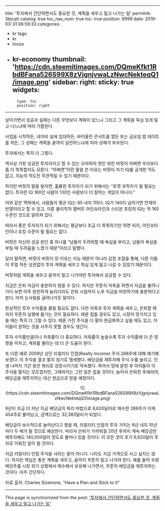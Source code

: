 
---
title: '투자에서 간단하면서도 중요한 것, 계획을 세우고 밀고 나가는 일'
permlink: 3bjcqh
catalog: true
toc_nav_num: true
toc: true
position: 9999
date: 2019-03-31 06:59:33
categories:
- kr
tags:
- kr
- tooza
- kr-economy
thumbnail: 'https://cdn.steemitimages.com/DQmeKfkt1RbdBFana526S99X8zVjgnjvwaLzNwcNekteqQ1/image.png'
sidebar:
    right:
        sticky: true
widgets:
    -
        type: toc
        position: right
---


살아가면서 성공과 실패는 다른 무엇보다 계획이 있느냐 그리고 그 계획을 뚝심 있게 밀고 나느냐에 따라 가름된다. 

사업을 시작하든, 네이비 실에 입대하든, 바이올린 콘서트를 열든 또는 금요일 밤 데이트를 하든, 그 성패는 계획을 끝까지 실천하느냐에 따라 성패가 좌우된다. 

투자에서는 특히 더 그렇다.  

역사상 가장 성공한 투자자라고 할 수 있는 오마하의 현인 워런 버핏이 어쩌면 우리보다 좀 더 똑똑할지도 모른다. “어쩌면”이란 말을 쓴 이유는 버핏이 자기 IQ를 공개한 적도 없고, 지능의 척도란 주관적일 수 있기 때문이다.  

하지만 버핏의 말을 빌자면, 훌륭한 투자자가 되기 위해서는 “로켓 과학자가 될 필요는 없다. 투자란 IQ 160인 사람이 130인 사람보다 더 잘하는 게임이 아니다.” 

이와 같은 맥락에서, 사람들의 평균 IQ는 85 내지 115다. IQ가 140이 넘어가면 천재의 반열이라고 할 수 있고, 이론 물리학자 앨버트 아인슈타인과 스티븐 호킹의 IQ는 약 160 수준인 것으로 알려져 있다. 

따라서 좋은 투자자가 되기 위해서는 평균보다 조금 더 똑똑하기만 하면 되지, 아인슈타인이나 호킹 수준이 될 필요는 없다.  

버핏은 자신의 성공 원인 중 하나를 “남들이 두려워할 때 욕심을 부리고, 남들이 욕심을 부릴 때 두려움을 느꼈기 때문”이라고 말했다.  

달리 말하면, 버핏이 버핏이 된 이유는 지능 때문이 아니라 감정 조절을 통해, 다른 이들이 무얼 하든 상관없이 투자 계획을 세우고 뚝심 있게 밀고 나갈 수 있었기 때문이다. 

버핏처럼 계획을 세우고 끝까지 밀고 나가야만 투자에서 성공할 수 있다.  

지금은 은퇴 자금이 충분하지 않을 수 있다. 하지만 꾸준히 저축을 하면서 자금을 불려나가다 보면 아주 완만하게 늘리더라도 은퇴 시점까지 노후 자금을 마련하기에 충분하다고 본다. 마치 눈사람을 굴려나가듯 말이다.  

환상적인 투자 수익률을 올릴 필요도 없다. 다만 저축과 투자 계획을 세우고, 은퇴할 때까지 꾸준히 실행에 옮기는 것이 필요하다. 때론 힘들 경우도 있고, 시장이 망가지고 있을 때는 특히 더 그럴 수 있다. 때론 가진 주식을 다 팔아 현금화하고 싶을 때도 있고, 아이들이 원하는 것을 사주지 못할 경우도 생긴다.  

투자 수익률만큼이나 저축률이 더 중요하다. 저축률이 높을수록 투자 수익률에 더 큰 영향을 미치고, 계좌를 불리는 데 더 큰 도움이 된다.  

또 다른 예로 2009년 샀던 리얼리티 인컴(Realty Income) 주식 288주에 대해 얘기해 보겠다. 이 주식을 결코 팔지 않기로 맹세했다. 배당금을 재투자해 주식 수를 늘리고, 인생 나머지 기간 동안 복리로 성장시키기로 약속했다. 죽어서 땅에 묻힌 후 아이들이 이 주식을 팔지는 모르겠지만, 그때까지는 그런 일은 없을 것이다. 늙어서 은퇴한 후에라야, 배당금을 재투자하는 대신 현금으로 받을 예정이다. 

<center>
![](https://cdn.steemitimages.com/DQmeKfkt1RbdBFana526S99X8zVjgnjvwaLzNwcNekteqQ1/image.png)
</center>
 

9년이 조금 더 지난 지금 배당금의 복리 마법으로 6,620달러로 매수한 288주가 이제 454주로 불어났고, 금액으로는 32,383달러가 되었다. 

배당금이 보수적으로 늘어난다고 했을 때, 리얼리티 인컴의 투자 가치는 8년 내지 10년마다 두 배가 될 것으로 예상한다. 따라서 은퇴가 가까워질 20년 후까지 계속 배당금만 재투자해도 140,000달러 정도로 불어나 있을 것이다. 이 모든 것이 초기 6,620달러 투자로 이뤄진 일이 될 것이다.  

지금 리얼리티 인컴 주식을 사라는 말이 아니다. 나라도 지금 가격으로 사고 싶지는 않다. 하지만 핵심은 좋은 계획을 세우고, 끝까지 꾸준히 밀고 나가야 한다. 예를 들어 우량 배당주를 시장 위기 상황에서 매수해서 보유해 나가면서, 꾸준히 배당금을 재투자하는 것이다. 아주 간단하다.  

자료 출처: Charles Sizemore, “Have a Plan and Stick to It”

- - -

This page is synchronized from the post: ['투자에서 간단하면서도 중요한 것, 계획을 세우고 밀고 나가는 일'](https://steemit.com/@pius.pius/3bjcqh)

